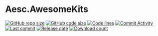 # Aesc.AwesomeKits
[![GitHub repo size](https://img.shields.io/github/repo-size/awesomehhhhh/Aesc.AwesomeKits)](https://github.com/awesomehhhhh/Aesc.AwesomeKits)
[![GitHub code size](https://img.shields.io/github/languages/code-size/awesomehhhhh/Aesc.AwesomeKits)](https://github.com/awesomehhhhh/Aesc.AwesomeKits)
[![Code lines](https://img.shields.io/tokei/lines/github/awesomehhhhh/Aesc.AwesomeKits)](https://github.com/awesomehhhhh/Aesc.AwesomeKits)
[![Commit Activity](https://img.shields.io/github/commit-activity/m/awesomehhhhh/Aesc.AwesomeKits)]()
[![Last commit](https://img.shields.io/github/last-commit/awesomehhhhh/Aesc.AwesomeKits)]()
[![Release date](https://img.shields.io/github/release-date-pre/awesomehhhhh/Aesc.AwesomeKits)]()
[![Download count](https://img.shields.io/github/downloads/awesomehhhhh/Aesc.AwesomeKits/total)]()
